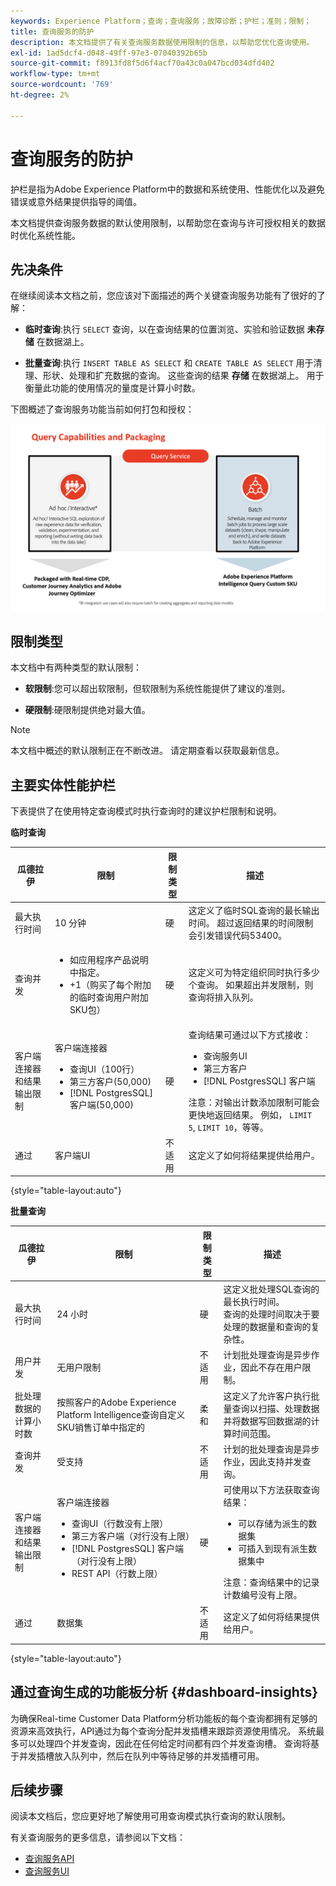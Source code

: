 ```yaml
---
keywords: Experience Platform；查询；查询服务；故障诊断；护栏；准则；限制；
title: 查询服务的防护
description: 本文档提供了有关查询服务数据使用限制的信息，以帮助您优化查询使用。
exl-id: 1ad5dcf4-d048-49ff-97e3-07040392b65b
source-git-commit: f8913fd8f5d6f4acf70a43c0a047bcd034dfd402
workflow-type: tm+mt
source-wordcount: '769'
ht-degree: 2%

---
```


# 查询服务的防护

护栏是指为Adobe Experience Platform中的数据和系统使用、性能优化以及避免错误或意外结果提供指导的阈值。

本文档提供查询服务数据的默认使用限制，以帮助您在查询与许可授权相关的数据时优化系统性能。

## 先决条件

在继续阅读本文档之前，您应该对下面描述的两个关键查询服务功能有了很好的了解：

* **临时查询**:执行 `SELECT` 查询，以在查询结果的位置浏览、实验和验证数据 **未存储** 在数据湖上。

* **批量查询**:执行 `INSERT TABLE AS SELECT` 和 `CREATE TABLE AS SELECT` 用于清理、形状、处理和扩充数据的查询。 这些查询的结果 **存储** 在数据湖上。 用于衡量此功能的使用情况的量度是计算小时数。

下图概述了查询服务功能当前如何打包和授权：

![一个图表，用于说明与许可相关的查询服务功能的分发和打包。](./images/guardrails/query-capabilities.png)

## 限制类型

本文档中有两种类型的默认限制：

* **软限制**:您可以超出软限制，但软限制为系统性能提供了建议的准则。

* **硬限制**:硬限制提供绝对最大值。

>[!NOTE]
>
>本文档中概述的默认限制正在不断改进。 请定期查看以获取最新信息。

## 主要实体性能护栏

下表提供了在使用特定查询模式时执行查询时的建议护栏限制和说明。

**临时查询**

| **瓜德拉伊** | **限制** | **限制类型** | **描述** |
|---|---|---|---|
| 最大执行时间 | 10 分钟 | 硬 | 这定义了临时SQL查询的最长输出时间。 超过返回结果的时间限制会引发错误代码53400。 |
| 查询并发 | <ul><li>如应用程序产品说明中指定。</li><li>+1（购买了每个附加的临时查询用户附加SKU包）</li></ul> | 硬 | 这定义可为特定组织同时执行多少个查询。 如果超出并发限制，则查询将排入队列。 |
| 客户端连接器和结果输出限制 | 客户端连接器<ul><li>查询UI（100行）</li><li>第三方客户(50,000)</li><li>[!DNL PostgresSQL] 客户端(50,000)</li></ul> | 硬 | 查询结果可通过以下方式接收：<ul><li>查询服务UI</li><li>第三方客户</li><li>[!DNL PostgresSQL] 客户端</li></ul>注意：对输出计数添加限制可能会更快地返回结果。 例如， `LIMIT 5`, `LIMIT 10`，等等。 |
| 通过 | 客户端UI | 不适用 | 这定义了如何将结果提供给用户。 |

{style=&quot;table-layout:auto&quot;}

**批量查询**

| **瓜德拉伊** | **限制** | **限制类型** | **描述** |
|---|---|---|---|
| 最大执行时间 | 24 小时 | 硬 | 这定义批处理SQL查询的最长执行时间。<br>查询的处理时间取决于要处理的数据量和查询的复杂性。 |
| 用户并发 | 无用户限制 | 不适用 | 计划批处理查询是异步作业，因此不存在用户限制。 |
| 批处理数据的计算小时数 | 按照客户的Adobe Experience Platform Intelligence查询自定义SKU销售订单中指定的 | 柔和 | 这定义了允许客户执行批量查询以扫描、处理数据并将数据写回数据湖的计算时间范围。 |
| 查询并发 | 受支持 | 不适用 | 计划的批处理查询是异步作业，因此支持并发查询。 |
| 客户端连接器和结果输出限制 | 客户端连接器<ul><li>查询UI（行数没有上限）</li><li>第三方客户端（对行没有上限）</li><li>[!DNL PostgresSQL] 客户端（对行没有上限）</li><li>REST API（行数上限）</li></ul> | 硬 | 可使用以下方法获取查询结果：<ul><li>可以存储为派生的数据集</li><li>可插入到现有派生数据集中</li></ul>注意：查询结果中的记录计数编号没有上限。 |
| 通过 | 数据集 | 不适用 | 这定义了如何将结果提供给用户。 |

{style=&quot;table-layout:auto&quot;}

## 通过查询生成的功能板分析 {#dashboard-insights}

为确保Real-time Customer Data Platform分析功能板的每个查询都拥有足够的资源来高效执行，API通过为每个查询分配并发插槽来跟踪资源使用情况。 系统最多可以处理四个并发查询，因此在任何给定时间都有四个并发查询槽。 查询将基于并发插槽放入队列中，然后在队列中等待足够的并发插槽可用。

## 后续步骤

阅读本文档后，您应更好地了解使用可用查询模式执行查询的默认限制。

有关查询服务的更多信息，请参阅以下文档：

* [查询服务API](./api/getting-started.md)
* [查询服务UI](./ui/overview.md)
